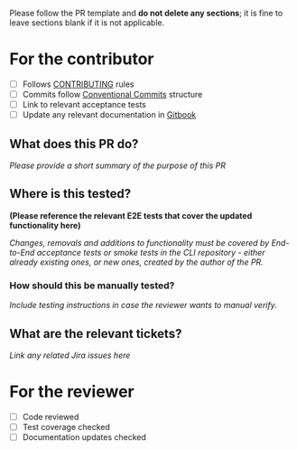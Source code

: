 Please follow the PR template and **do not delete any sections**; it is fine to leave sections blank if it is not applicable.

# For the contributor

- [ ] Follows [CONTRIBUTING](https://github.com/snyk/snyk/blob/master/CONTRIBUTING.md) rules
- [ ] Commits follow [Conventional Commits](https://www.conventionalcommits.org/en/v1.0.0/) structure
- [ ] Link to relevant acceptance tests
- [ ] Update any relevant documentation in [Gitbook](https://app.gitbook.com/o/-M4tdxG8qotLgGZnLpFR/s/-MdwVZ6HOZriajCf5nXH/snyk-cli)

## What does this PR do?
*Please provide a short summary of the purpose of this PR*

## Where is this tested?
**(Please reference the relevant E2E tests that cover the updated functionality here)**

*Changes, removals and additions to functionality must be covered by End-to-End acceptance tests or smoke tests in the CLI repository - either already existing ones, or new ones, created by the author of the PR.*

### How should this be manually tested?
*Include testing instructions in case the reviewer wants to manual verify.*

## What are the relevant tickets?
*Link any related Jira issues here*

# For the reviewer
- [ ] Code reviewed
- [ ] Test coverage checked
- [ ] Documentation updates checked
